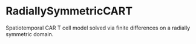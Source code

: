 # RadiallySymmetricCART
Spatiotemporal CAR T cell model solved via finite differences on a radially symmetric domain.
